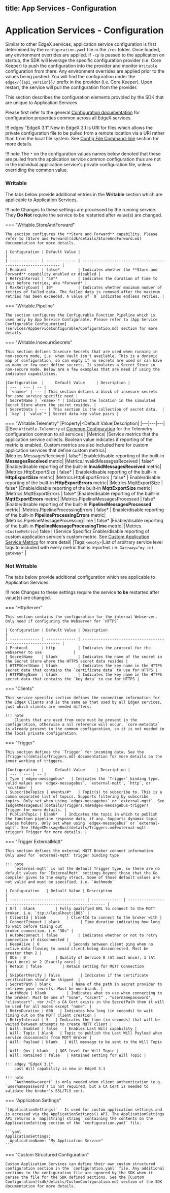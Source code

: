 title: App Services - Configuration
---

# Application Services - Configuration

Similar to other EdgeX services, application service configuration is first determined by the `configuration.yaml` file in the `/res` folder. Once loaded, any environment overrides are applied. If `-cp` is passed to the application on startup, the SDK will leverage the specific configuration provider (i.e. Core Keeper) to push the configuration into the provider and monitor `Writable` configuration from there. Any environment overrides are applied prior to the values being pushed. You will find the configuration under the `edgex/{{api_version}}/` prefix in the provider (i.e. Core Keeper). Upon restart, the service will pull the configuration from the provider.

This section describes the configuration elements provided by the SDK that are unique to Application Services

Please first refer to the general [Configuration documentation](../configuration/CommonConfiguration.md) for configuration properties common across all EdgeX services.

!!! edgey "EdgeX 3.1"
    New in EdgeX 3.1 is URI for files which allows the private configuration file to be pulled from a remote location via a URI rather than from the local file system. See [Config File Command-line](../configuration/CommonCommandLineOptions.md#config-file) section for more details.

!!! note
    The `*` on the configuration values names below denoted that these are pulled from the application service common configuration thus are not in the individual application service's private configuration file, unless overriding the common value.

### Writable
The tabs below provide additional entries in the **Writable** section which are applicable to Application Services.

!!! note
    Changes to these settings are processed by the running service. They **Do Not** require the service to be restarted after value(s) are changed.

=== "Writable.StoreAndForward"

    The section configures the **Store and Forward** capability. Please refer to [Store and Forward](sdk/details/StoreAndForward.md) documentation for more details.
    
    | Configuration | Default Value |                                                              |
    | :------------ | ------------- | ------------------------------------------------------------ |
    | Enabled       | false*        | Indicates whether the **Store and Forward** capability enabled or disabled |
    | RetryInterval | "5m"*         | Indicates the duration of time to wait before retries, aka *Forward* |
    | MaxRetryCount | 10*           | Indicates whether maximum number of retries of failed data. The failed data is removed after the maximum retries has been exceeded. A value of `0` indicates endless retries. |

=== "Writable.Pipeline"

    The section configures the Configurable Function Pipeline which is used only by App Service Configurable. Please refer to [App Service Configurable Configuration](services/AppServiceConfigurable/Configuration.md) section for more details

=== "Writable.InsecureSecrets"

    This section defines Insecure Secrets that are used when running in non-secure mode, i.e. when Vault isn't available. This is a dynamic map of configuration, so can empty if no secrets are used or can have as many or few user define secrets. It simulates a Secret Store in non-secure mode. Below are a few examples that are need if using the indicated capabilities.
    
    |Configuration  |     Default Value     | Description |
    | --- | --- | -- |
    | `<name>' | --- | This section defines a block of insecure secrets for some service specific need |
    | SecretName | `<name>`* | Indicates the location in the simulated Secret Store where the secret resides. |
    | SecretData | --- | This section is the collection of secret data.  |
    | `key` | `value`* | Secret data key value pairs |

=== "Writable.Telemetry"
    |Property|<Default Value|Description|
    |---|---|---|
    |||See `Writable.Telemetry` at [Common Configuration](../configuration/CommonConfiguration.md#common-configuration-properties) for the Telemetry configuration common to all services |
    |Metrics|     |Service metrics that the application service collects. Boolean value indicates if reporting of the metric is enabled. Custom metrics are also included here for custom application services that define custom metrics|
    |Metrics.MessagesReceived |  false* |Enable/disable reporting of the built-in **MessagesReceived** metric|
    |Metrics.InvalidMessagesReceived | false* |Enable/disable reporting of the built-in **InvalidMessagesReceived** metric|
    |Metrics.HttpExportSize   |  false* | Enable/disable reporting of the built-in **HttpExportSize** metric|
    |Metrics.HttpExportErrors   |  false* | Enable/disable reporting of the built-in **HttpExportErrors** metric|
    |Metrics.MqttExportSize   | false* |Enable/disable reporting of the built-in **MqttExportSize** metric|
    |Metrics.MqttExportErrors   | false* |Enable/disable reporting of the built-in **MqttExportErrors** metric|
    |Metrics.PipelineMessagesProcessed | false* |Enable/disable reporting of the built-in **PipelineMessagesProcessed** metric|
    |Metrics.PipelineProcessingErrors | false* | Enable/disable reporting of the built-in **PipelineProcessingErrors** metric|
    |Metrics.PipelineMessageProcessingTime | false* |Enable/disable reporting of the built-in **PipelineMessageProcessingTime** metric|
    |Metrics.`<CustomMetric>`| false | (Service Specific) Enable/disable reporting of custom application service's custom metric. See [Custom Application Service Metrics](sdk/details/CustomServiceMetrics.md) for more detail|
    |Tags|`<empty>`|List of arbitrary service level tags to included with every metric that is reported. i.e. `Gateway="my-iot-gateway"` |

### Not Writable

The tabs below provide additional configuration which are applicable to Application Services.

!!! note
    Changes to these settings require the service **to be** restarted after value(s) are changed.

=== "HttpServer"

    This section contains the configuration for the internal Webserver. Only need if configuring the Webserver for `HTTPS`
    
    | Configuration | Default Value | Description                                                  |
    | ------------- | ------------- | ------------------------------------------------------------ |
    | Protocol      | http          | Indicates the protocol for the webserver to use              |
    | SecretName    | blank         | Indicates the name of the secret in the Secret Store where the HTTPS secret data resides |
    | HTTPSCertName | blank         | Indicates the key name in the HTTPS secret data that contains the `certificate data` to use for HTTPS |
    | HTTPSKeyName  | blank         | Indicates the key name in the HTTPS secret data that contains the `key data` to use for HTTPS |

=== "Clients"

    This service specific section defines the connection information for the EdgeX Clients and is the same as that used by all EdgeX services, just which clients are needed differs. 

    !!! note
        Clients that are used from code must be present in the configuration, otherwise a nil reference will occur. `core-metadata` is already present in the common configuration, so it is not needed in the local private configuration.
=== "Trigger"

    This section defines the `Trigger` for incoming data. See the [Triggers](details/Triggers.md) documentation for more details on the inner working of triggers. 
     
    |Configuration  |     Default Value     | Description |
    | --- | --- | -- |
    | Type | edgex-messagebus*   | Indicates the `Trigger` binding type. valid values are `edgex-messagebus`, `external-mqtt`, `http`, or `<custom>` |
    | SubscribeTopics | events/#*   | Topic(s) to subscribe to. This is a comma separated list of topics. Supports filtering by subscribe topics. Only set when using `edgex-messagebus` or `external-mqtt`. See [EdgeXMessageBus](details/Triggers.md#edgex-messagebus-trigger) Trigger for more details. |
    | PublishTopic | blank*   | Indicates the topic in which to publish the function pipeline response data, if any. Supports dynamic topic places holders. Only set when using `edgex-messagebus` or `external-mqtt`. See [EdgeXMessageBus](details/Triggers.md#external-mqtt-trigger) Trigger for more details. |

=== "Trigger ExternalMqtt"

    This section defines the external MQTT Broker connect information.
    Only used for `external-mqtt` trigger binding type
    
    !!! note
        `external-mqtt` is not the default Trigger type, so there are no default values for `ExternalMqtt` settings beyond those that the Go compiler gives to the empty struct. Some of those default values are not valid and must be specified, i.e. `Authmode`
    
    | Configuration   | Default Value | Description                                                  |
    | --------------------------------- | ------------- | ------------------------------------------------------------ |
    | Url | blank         | Fully qualified URL to connect to the MQTT broker, i.e. `tcp://localhost:1883` |
    | ClientId | blank         | ClientId to connect to the broker with |
    | ConnectTimeout | blank         | Time duration indicating how long to wait before timing out                                                        broker connection, i.e "30s" |
    | AutoReconnect | false         | Indicates whether or not to retry connection if disconnected |
    | KeepAlive | 0             | Seconds between client ping when no active data flowing to avoid client being disconnected. Must be greater then 2 |
    | QOS | 0             | Quality of Service 0 (At most once), 1 (At least once) or 2 (Exactly once) |
    | Retain | false         | Retain setting for MQTT Connection                           |
    | SkipCertVerify | false         | Indicates if the certificate verification should be skipped  |
    | SecretPath | blank         | Name of the path in secret provider to retrieve your secrets. Must be non-blank. |
    | AuthMode | blank         | Indicates what to use when connecting to the broker. Must be one of "none", "cacert" , "usernamepassword", "clientcert". <br />If a CA Cert exists in the SecretPath then it will be used for all modes except "none". |
    | RetryDuration | 600   | Indicates how long (in seconds) to wait timing out on the MQTT client creation |
    | RetryInterval | 5   | Indicates the time (in seconds) that will be waited between attempts to create MQTT client |
    | Will: Enabled | false   | Enables Last Will capability |
    | Will: Topic | blank   | Topic to publish the Last Will Payload when service disconnects from MQTT Broker |
    | Will: Payload | blank   | Will message to be sent to the Will Topic |
    | Will: Qos | blank   | QOS level for Will Topic |
    | Will: Retained | false   | Retained setting for Will Topic |

    !!! edgey "EdgeX 3.1"
        Last Will capability is new in EdgeX 3.1

    !!! note
        `Authmode=cacert` is only needed when client authentication (e.g. `usernamepassword`) is not required, but a CA Cert is needed to validate the broker's SSL/TLS cert.

=== "Application Settings"

    `[ApplicationSettings]` - Is used for custom application settings and is accessed via the ApplicationSettings() API. The ApplicationSettings API returns a `map[string] string` containing the contents on the ApplicationSetting section of the `configuration.yaml` file.
    
    ```yaml
    ApplicationSettings:
      ApplicationName: "My Application Service"
    ```

=== "Custom Structured Configuration"

    Custom Application Services can define their own custom structured configuration section in the `configuration.yaml` file. Any additional sections in the configuration file are ignored by the SDK when it parses the file for the SDK defined sections. See the [Custom Configuration](sdk/details/CustomConfiguration.md) section of the SDK documentation for more details.

